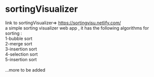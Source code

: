 # sortingVisualizer
link to sortingVisualizer=> https://sortingvisu.netlify.com/ <br>
a simple sorting visualizer web app , it has the following algorithms for sorting : <br>
1-bubble sort  <br>
2-merge sort <br>
3-insertion sort <br>
4-selection sort <br>
5-insertion sort  <br>
  <br>
...more to be added <br>

